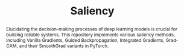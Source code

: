 ---
layout: post
title: Saliency
abstract: Elucidating the decision-making processes of deep learning models is crucial for building reliable systems. This repository implements various saliency methods, including Vanilla Gradients, Guided Backpropagation, Integrated Gradients, Grad-CAM, and their SmoothGrad variants in PyTorch.
category: repository
tags: [saliency, attribution, sensitivity, python, code, github]
thumbnail: /images/saliency.png
gh-page: https://hummat.github.io/saliency
time: 2
words: 272
---